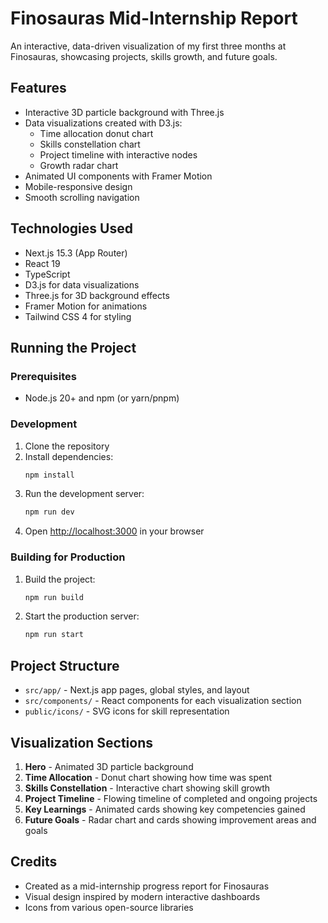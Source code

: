 # Finosauras Mid-Internship Report

An interactive, data-driven visualization of my first three months at Finosauras, showcasing projects, skills growth, and future goals.

## Features

- Interactive 3D particle background with Three.js
- Data visualizations created with D3.js:
  - Time allocation donut chart
  - Skills constellation chart
  - Project timeline with interactive nodes
  - Growth radar chart
- Animated UI components with Framer Motion
- Mobile-responsive design
- Smooth scrolling navigation

## Technologies Used

- Next.js 15.3 (App Router)
- React 19
- TypeScript
- D3.js for data visualizations
- Three.js for 3D background effects
- Framer Motion for animations
- Tailwind CSS 4 for styling

## Running the Project

### Prerequisites

- Node.js 20+ and npm (or yarn/pnpm)

### Development

1. Clone the repository
2. Install dependencies:
   ```bash
   npm install
   ```
3. Run the development server:
   ```bash
   npm run dev
   ```
4. Open [http://localhost:3000](http://localhost:3000) in your browser

### Building for Production

1. Build the project:
   ```bash
   npm run build
   ```
2. Start the production server:
   ```bash
   npm run start
   ```

## Project Structure

- `src/app/` - Next.js app pages, global styles, and layout
- `src/components/` - React components for each visualization section
- `public/icons/` - SVG icons for skill representation

## Visualization Sections

1. **Hero** - Animated 3D particle background
2. **Time Allocation** - Donut chart showing how time was spent
3. **Skills Constellation** - Interactive chart showing skill growth
4. **Project Timeline** - Flowing timeline of completed and ongoing projects
5. **Key Learnings** - Animated cards showing key competencies gained
6. **Future Goals** - Radar chart and cards showing improvement areas and goals

## Credits

- Created as a mid-internship progress report for Finosauras
- Visual design inspired by modern interactive dashboards
- Icons from various open-source libraries
